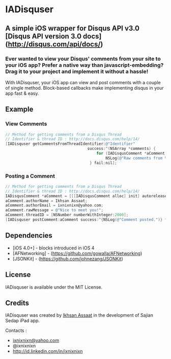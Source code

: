 # IADisquser
## A simple iOS wrapper for Disqus API v3.0 [Disqus API version 3.0 docs] (http://disqus.com/api/docs/)
### Ever wanted to view your Disqus' comments from your site to your iOS app? Prefer a native way than javascript-embedding? Drag it to your project and implement it without a hassle!

With IADisquser, your iOS app can view and post comments with a couple of single method. Block-based callbacks make implementing disqus in your app fast & easy.  

## Example

### View Comments

``` objective-c
// Method for getting comments from a Disqus Thread
// Identifier & thread ID : http://docs.disqus.com/help/14/
[IADisquser getCommentsFromThreadIdentifier:@"Identifier" 
                                    success:^(NSArray *comments) {
                                        for (IADisqusComment *aComment in comments)
                                            NSLog(@"Raw comments from %@ : %@", aComment.rawMessage, aComment.authorName);
                                     } fail:nil];
```

### Posting a Comment

``` objective-c
// Method for getting comments from a Disqus Thread
// Identifier & thread ID : http://docs.disqus.com/help/14/
IADisqusComment *aComment = [[[IADisqusComment alloc] init] autorelease];
aComment.authorName = Ikhsan Assaat;
aComment.authorEmail = ixnixnixn@yahoo.com;
aComment.rawMessage = @"Nice to meet you!";
aComment.threadID = [NSNumber numberWithInteger:2000];
[IADisquser postComment:aComment success:^{NSLog(@"Comment posted.")} fail:nil];

```

## Dependencies
* [iOS 4.0+] - blocks introduced in iOS 4
* [AFNetworking] - (https://github.com/gowalla/AFNetworking)
* [JSONKit] - (https://github.com/johnezang/JSONKit)

## License

IADisquser is available under the MIT License.

## Credits

IADisquser was created by [Ikhsan Assaat](https://github.com/ixnixnixn) in the development of Sajian Sedap iPad app.

Contacts :
- ixnixnixn@yahoo.com
- @ixnixnixn
- http://id.linkedin.com/in/ixnixnixn